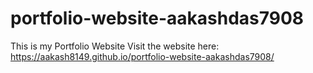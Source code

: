 # portfolio-website-aakashdas7908
This is my Portfolio Website
Visit the website here: https://aakash8149.github.io/portfolio-website-aakashdas7908/
